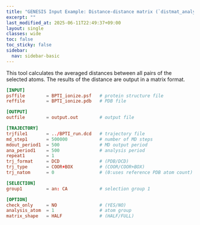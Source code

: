 ```yaml
---
title: "GENESIS Input Example: Distance-distance matrix (`distmat_analysis`)"
excerpt: ""
last_modified_at: 2025-06-11T22:49:37+09:00
layout: single
classes: wide
toc: false
toc_sticky: false
sidebar:
  nav: sidebar-basic
---
```



This tool calculates the averaged distances between all pairs of the selected
atoms. The results of the distance are output in a matrix format.
```toml
[INPUT]
psffile        = BPTI_ionize.psf   # protein structure file
reffile        = BPTI_ionize.pdb   # PDB file

[OUTPUT]
outfile        = output.out        # output file

[TRAJECTORY]
trjfile1       = ../BPTI_run.dcd   # trajectory file
md_step1       = 500000            # number of MD steps
mdout_period1  = 500               # MD output period
ana_period1    = 500               # analysis period
repeat1        = 1
trj_format     = DCD               # (PDB/DCD)
trj_type       = COOR+BOX          # (COOR/COOR+BOX)
trj_natom      = 0                 # (0:uses reference PDB atom count)

[SELECTION]
group1         = an: CA            # selection group 1

[OPTION]
check_only     = NO                # (YES/NO)
analysis_atom  = 1                 # atom group
matrix_shape   = HALF              # (HALF/FULL)
```
